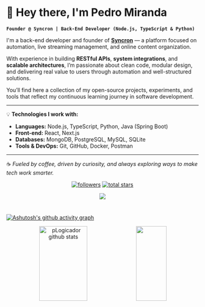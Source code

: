 # 👋 Hey there, I'm Pedro Miranda

**`Founder @ Syncron | Back-End Developer (Node.js, TypeScript & Python)`**

I'm a back-end developer and founder of **[Syncron](https://www.syncron.pro)** — a platform focused on automation, live streaming management, and online content organization.

With experience in building **RESTful APIs**, **system integrations**, and **scalable architectures**, I’m passionate about clean code, modular design, and delivering real value to users through automation and well-structured solutions.

You’ll find here a collection of my open-source projects, experiments, and tools that reflect my continuous learning journey in software development.

---

💡 **Technologies I work with:**
- **Languages:** Node.js, TypeScript, Python, Java (Spring Boot)
- **Front-end:** React, Next.js  
- **Databases:** MongoDB, PostgreSQL, MySQL, SQLite  
- **Tools & DevOps:** Git, GitHub, Docker, Postman  

---

☕ *Fueled by coffee, driven by curiosity, and always exploring ways to make tech work smarter.*


<p align="center">
      <a href="https://github.com/pLogicador?tab=followers">
         <img alt="followers" title="Follow me on Github" src="https://custom-icon-badges.demolab.com/github/followers/pLogicador?color=purple&labelColor=gray&style=for-the-badge&logo=person-add&label=Follow&logoColor=violet"/></a>
      <a href="https://github.com/pLogicador?tab=repositories&sort=stargazers">
         <img alt="total stars" title="Total stars on GitHub" src="https://custom-icon-badges.demolab.com/github/stars/pLogicador?color=khaki&style=for-the-badge&labelColor=darkslateblue&logo=star"/>
      </a>
      <div align="center">  
      <a href="https://www.linkedin.com/in/plogicador/" target="_blank"><img src="https://img.shields.io/badge/LinkedIn-0077B5?style=for-the-badge&logo=linkedin&logoColor=white"</a>
      </div> 
</p>

#


[![Ashutosh's github activity graph](https://github-readme-activity-graph.vercel.app/graph?username=pLogicador&bg_color=0D0D0D&color=444DF2&line=F2D43D&point=A60303&area=true&hide_border=true)](https://github.com/ashutosh00710/github-readme-activity-graph)

<div align="center">  
  <img width="50%" height="195px" src="https://github-readme-stats.vercel.app/api?username=pLogicador&show_icons=true&count_private=true&hide_border=true&title_color=444DF2&icon_color=A60303&text_color=c9d1d9&bg_color=0D0D0D" alt="pLogicador github stats" /> 
  <img width="40%" height="195px" src="https://github-readme-stats.vercel.app/api/top-langs/?username=pLogicador&layout=compact&hide_border=true&title_color=444DF2&text_color=D9D9D9&bg_color=0D0D0D" />
</div>

<br />

<!----
<img src="https://github-profile-trophy.vercel.app/?username=pLogicador&theme=dracula&row=2&no-bg=true&column=8&margin-w=20&margin-h=15" />
--->

